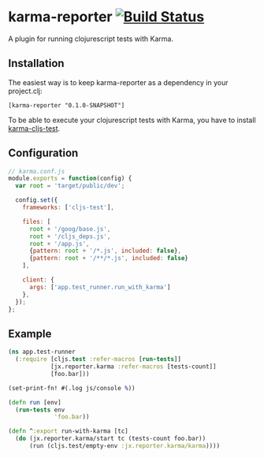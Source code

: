 # karma-reporter [![Build Status](https://travis-ci.org/honzabrecka/karma-reporter.svg?branch=ci)](https://travis-ci.org/honzabrecka/karma-reporter)

A plugin for running clojurescript tests with Karma.

## Installation

The easiest way is to keep karma-reporter as a dependency in your project.clj:

`[karma-reporter "0.1.0-SNAPSHOT"]`

To be able to execute your clojurescript tests with Karma, you have to install [karma-cljs-test](https://github.com/honzabrecka/karma-cljs-test).

## Configuration

```js
// karma.conf.js
module.exports = function(config) {
  var root = 'target/public/dev';

  config.set({
    frameworks: ['cljs-test'],

    files: [
      root + '/goog/base.js',
      root + '/cljs_deps.js',
      root + '/app.js',
      {pattern: root + '/*.js', included: false},
      {pattern: root + '/**/*.js', included: false}
    ],

    client: {
      args: ['app.test_runner.run_with_karma']
    },
  });
};
```

## Example

```clojure
(ns app.test-runner
  (:require [cljs.test :refer-macros [run-tests]]
            [jx.reporter.karma :refer-macros [tests-count]]
            [foo.bar]))

(set-print-fn! #(.log js/console %))

(defn run [env]
  (run-tests env
             'foo.bar))

(defn ^:export run-with-karma [tc]
  (do (jx.reporter.karma/start tc (tests-count foo.bar))
      (run (cljs.test/empty-env :jx.reporter.karma/karma))))

```
